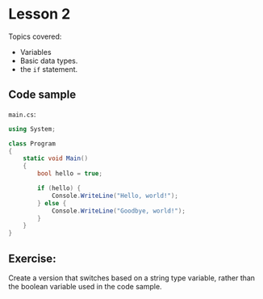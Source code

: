 Lesson 2
========

Topics covered:

* Variables
* Basic data types.
* the `if` statement.

Code sample
-----------

`main.cs`:

```C#
using System;

class Program
{
    static void Main()
    {
        bool hello = true;

        if (hello) {
            Console.WriteLine("Hello, world!");
        } else {
            Console.WriteLine("Goodbye, world!");
        }
    }
}
```

Exercise:
---------

Create a version that switches based on a string type variable,
rather than the boolean variable used in the code sample.
